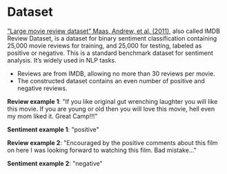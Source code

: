 # Dataset
["Large movie review dataset" Maas, Andrew, et al. (2011)](https://ai.stanford.edu/~amaas/data/sentiment/), also called IMDB Review Dataset, is a dataset for binary sentiment classification containing 25,000 movie reviews for training, and 25,000 for testing, labeled as positive or negative. This is a standard benchmark dataset for sentiment analysis. It’s widely used in NLP tasks.

* Reviews are from IMDB, allowing no more than 30 reviews per movie.
* The constructed dataset contains an even number of positive and negative reviews.

**Review example 1**: "If you like original gut wrenching laughter you will like this movie. If you are young or old then you will love this movie, hell even my mom liked it. Great Camp!!!"

**Sentiment example 1**: "positive"


**Review example 2**: "Encouraged by the positive comments about this film on here I was looking forward to watching this film. Bad mistake..."

**Sentiment example 2**: "negative"
